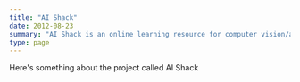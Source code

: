 ```yaml
---
title: "AI Shack"
date: 2012-08-23
summary: "AI Shack is an online learning resource for computer vision/artificail intelligence. ~2000 people visit it everyday. This is based on sites like NeHe and flipcode that inspired me as a teenager."
type: page
---
```


Here's something about the project called AI Shack
